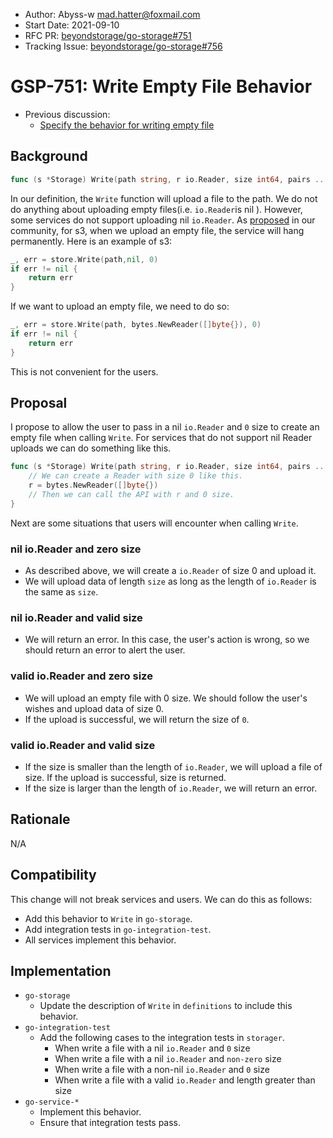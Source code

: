 - Author:  Abyss-w <mad.hatter@foxmail.com>
- Start Date: 2021-09-10
- RFC PR: [beyondstorage/go-storage#751](https://git.fastonetech.com/fastone/go-storage/pull/751)
- Tracking Issue: [beyondstorage/go-storage#756](https://git.fastonetech.com/fastone/go-storage/issues/756)

# GSP-751: Write Empty File Behavior

- Previous discussion:
  - [Specify the behavior for writing empty file](https://forum.beyondstorage.io/t/topic/204)

## Background

```go
func (s *Storage) Write(path string, r io.Reader, size int64, pairs ...Pair) (n int64, err error) {}
```

In our definition, the `Write` function will upload a file to the path. We do not do anything about uploading empty files(i.e. `io.Reader`is nil ). However, some services do not support uploading nil `io.Reader`. As [proposed](https://forum.beyondstorage.io/t/topic/204) in our community, for s3, when we upload an empty file, the service will hang permanently. Here is an example of s3:

```go
_, err = store.Write(path,nil, 0)
if err != nil {
    return err
}
```

If we want to upload an empty file, we need to do so:

```go
_, err = store.Write(path, bytes.NewReader([]byte{}), 0)
if err != nil {
    return err
}
```

This is not convenient for the users.

## Proposal

I propose to allow the user to pass in a nil `io.Reader` and `0` size to create an empty file when calling `Write`. For services that do not support nil Reader uploads we can do something like this.

```go
func (s *Storage) Write(path string, r io.Reader, size int64, pairs ...Pair) (n int64, err error) {
    // We can create a Reader with size 0 like this.
    r = bytes.NewReader([]byte{})
    // Then we can call the API with r and 0 size.
}
```

Next are some situations that users will encounter when calling `Write`.

### nil io.Reader and zero size

- As described above, we will create a `io.Reader` of size 0 and upload it.
- We will upload data of length `size` as long as the length of `io.Reader` is the same as `size`.

### nil io.Reader and valid size

- We will return an error. In this case, the user's action is wrong, so we should return an error to alert the user.

### valid io.Reader and zero size

- We will upload an empty file with 0 size. We should follow the user's wishes and upload data of size 0.
- If the upload is successful, we will return the size of `0`.

### valid io.Reader and valid size

- If the size is smaller than the length of `io.Reader`, we will upload a file of size. If the upload is successful, size is returned.
- If the size is larger than the length of `io.Reader`, we will return an error.

## Rationale

N/A

## Compatibility

This change will not break services and users. We can do this as follows:

- Add this behavior to `Write` in `go-storage`.
- Add integration tests in `go-integration-test`.
- All services implement this behavior.

## Implementation

- `go-storage`
  - Update the description of `Write` in `definitions` to include this behavior.
- `go-integration-test`
  - Add the following cases to the integration tests in `storager`.
    - When write a file with a nil `io.Reader` and `0` size
    - When write a file with a nil `io.Reader` and `non-zero` size
    - When write a file with a non-nil `io.Reader` and `0` size
    - When write a file with a valid `io.Reader` and length greater than size
- `go-service-*`
  - Implement this behavior.
  - Ensure that integration tests pass.